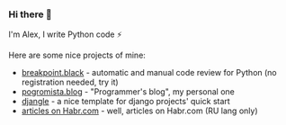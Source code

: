 ### Hi there 👋

I'm Alex, I write Python code ⚡

Here are some nice projects of mine:

- [breakpoint.black](https://breakpoint.black/review) - automatic and manual code review for Python (no registration needed, try it)
- [pogromista.blog](https://pogromista.blog) - "Programmer's blog", my personal one
- [djangle](https://github.com/c0ntribut0r/djangle) - a nice template for django projects' quick start
- [articles on Habr.com](https://habr.com/ru/users/kesn/posts/) - well, articles on Habr.com (RU lang only)
